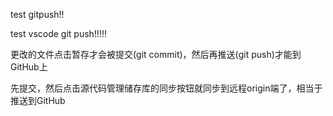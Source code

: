 test gitpush!!

test vscode git push!!!!!

更改的文件点击暂存才会被提交(git commit)，然后再推送(git push)才能到GitHub上

先提交，然后点击源代码管理储存库的同步按钮就同步到远程origin端了，相当于推送到GitHub

